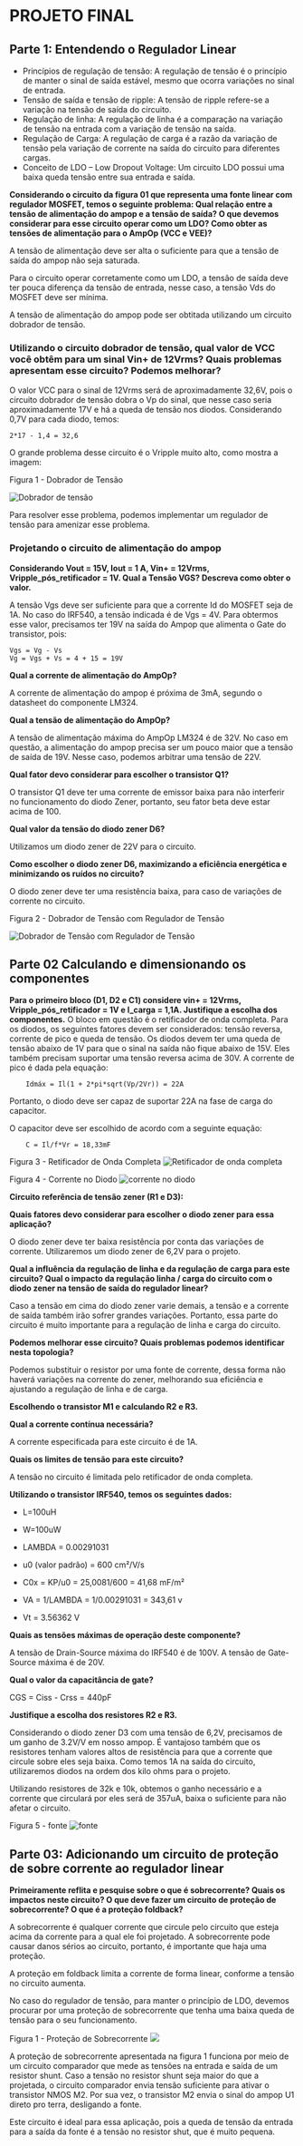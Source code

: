# PROJETO FINAL

## Parte 1: Entendendo o Regulador Linear

- Princípios de regulação de tensão: A regulação de tensão é o princípio de manter o sinal de saída estável, mesmo que ocorra variações no sinal de entrada.
- Tensão de saída e tensão de ripple: A tensão de ripple refere-se a variação na tensão de saída do circuito.
- Regulação de linha: A regulação de linha é a comparação na variação de tensão na entrada com a variação de tensão na saída.
- Regulação de Carga: A regulação de carga é a razão da variação de tensão pela variação de corrente na saída do circuito para diferentes cargas.
- Conceito de LDO – Low Dropout Voltage: Um circuito LDO possui uma baixa queda tensão entre sua entrada e saída.


**Considerando o circuito da figura 01 que representa uma fonte linear com regulador MOSFET,
temos o seguinte problema: Qual relação entre a tensão de alimentação do ampop e a tensão de
saída? O que devemos considerar para esse circuito operar como um LDO? Como obter as
tensões de alimentação para o AmpOp (VCC e VEE)?**

A tensão de alimentação deve ser alta o  suficiente para que a tensão de saída do ampop não seja saturada.

Para o circuito operar corretamente como um LDO, a tensão de saída deve ter pouca diferença da tensão de entrada, nesse caso, a tensão Vds do MOSFET deve ser mínima.

A tensão de alimentação do ampop pode ser obtitada utilizando um circuito dobrador de tensão.

### Utilizando o circuito dobrador de tensão, qual valor de VCC você obtêm para um sinal Vin+ de 12Vrms? Quais problemas apresentam esse circuito? Podemos melhorar?

O valor VCC para o sinal de 12Vrms será de aproximadamente 32,6V, pois o circuito dobrador de tensão dobra o Vp do sinal, que nesse caso seria aproximadamente 17V e há a queda de tensão nos diodos. Considerando 0,7V para cada diodo, temos:

```
2*17 - 1,4 = 32,6
```
O grande problema desse circuito é o Vripple muito alto, como mostra a imagem:

Figura 1 - Dobrador de Tensão

![Dobrador de tensão]()


Para resolver esse problema, podemos implementar um regulador de tensão para amenizar esse problema.

### **Projetando o circuito de alimentação do ampop**

**Considerando Vout = 15V, Iout = 1 A, Vin+ = 12Vrms, Vripple_pós_retificador = 1V.
Qual a Tensão VGS? Descreva como obter o valor.**

A tensão Vgs deve ser suficiente para que a corrente Id do MOSFET seja de 1A. No caso do IRF540, a tensão indicada é de Vgs = 4V. Para obtermos esse valor, precisamos ter 19V na saída do Ampop que alimenta o Gate do transistor, pois:
```
Vgs = Vg - Vs
Vg = Vgs + Vs = 4 + 15 = 19V
```

**Qual a corrente de alimentação do AmpOp?**

A corrente de alimentação do ampop é próxima de 3mA, segundo o datasheet do componente LM324.

**Qual a tensão de alimentação do AmpOp?**

A tensão de alimentação máxima do AmpOp LM324 é de 32V. No caso em questão, a alimentação do ampop precisa ser um pouco maior que a tensão de saída de 19V. Nesse caso, podemos arbitrar uma tensão de 22V.

**Qual fator devo considerar para escolher o transistor Q1?**

O transistor Q1 deve ter uma corrente de emissor baixa para não interferir no funcionamento do diodo Zener, portanto, seu fator beta deve estar acima de 100.

**Qual valor da tensão do diodo zener D6?**

Utilizamos um diodo zener de 22V para o circuito.

**Como escolher o diodo zener D6, maximizando a eficiência energética e minimizando os ruídos no circuito?**

O diodo zener deve ter uma resistência baixa, para caso de variações de corrente no circuito.

Figura 2 - Dobrador de Tensão com Regulador de Tensão

![Dobrador de Tensão com Regulador de Tensão]()

## Parte 02 Calculando e dimensionando os componentes

**Para o primeiro bloco (D1, D2 e C1) considere vin+ = 12Vrms, Vripple_pós_retificador = 1V e I_carga = 1,1A. Justifique a escolha dos componentes.**
O bloco em questão é o retificador de onda completa. Para os diodos, os seguintes fatores devem ser considerados: tensão reversa, corrente de pico e queda de tensão.
Os diodos devem ter uma queda de tensão abaixo de 1V para que o sinal na saída não fique abaixo de 15V. Eles também precisam suportar uma tensão reversa acima de 30V. A corrente de pico é dada pela equação:
```
    Idmáx = Il(1 + 2*pi*sqrt(Vp/2Vr)) = 22A
```
Portanto, o diodo deve ser capaz de suportar 22A na fase de carga do capacitor.

O capacitor deve ser escolhido de acordo com a seguinte equação:

```
    C = Il/f*Vr = 18,33mF
```
Figura 3 - Retificador de Onda Completa
![Retificador de onda completa]()

Figura 4 - Corrente no Diodo
![corrente no diodo]()

**Circuito referência de tensão zener (R1 e D3):**

**Quais fatores devo considerar para escolher o diodo zener para essa aplicação?**

O diodo zener deve ter baixa resistência por conta das variações de corrente. Utilizaremos um diodo zener de 6,2V para o projeto.

**Qual a influência da regulação de linha e da regulação de carga para este circuito? Qual o impacto da regulação linha / carga do circuito com o diodo zener na tensão de saída do regulador linear?**

Caso a tensão em cima do diodo zener varie demais, a tensão e a corrente de saída também irão sofrer grandes variações. Portanto, essa parte do circuito é muito importante para a regulação de linha e carga do circuito.

**Podemos melhorar esse circuito? Quais problemas podemos identificar nesta topologia?**

Podemos substituir o resistor por uma fonte de corrente, dessa forma não haverá variações na corrente do zener, melhorando sua eficiência e ajustando a regulação de linha e de carga.

**Escolhendo o transistor M1 e calculando R2 e R3.**

**Qual a corrente contínua necessária?**

A corrente especificada para este circuito é de 1A.

**Quais os limites de tensão para este circuito?**

A tensão no circuito é limitada pelo retificador de onda completa. 

**Utilizando o transistor IRF540, temos os seguintes dados:**

- L=100uH

- W=100uW

- LAMBDA = 0.00291031

- u0 (valor padrão) = 600 cm²/V/s

- C0x = KP/u0 = 25,0081/600 = 41,68 mF/m²

- VA = 1/LAMBDA = 1/0.00291031 = 343,61 v

- Vt = 3.56362 V

**Quais as tensões máximas de operação deste componente?**

A tensão de Drain-Source máxima do IRF540 é de 100V. 
A tensão de Gate-Source máxima é de 20V.

**Qual o valor da capacitância de gate?**

CGS = Ciss - Crss = 440pF

**Justifique a escolha dos resistores R2 e R3.**

Considerando o diodo zener D3 com uma tensão de 6,2V, precisamos de um ganho de 3.2V/V em nosso ampop. É vantajoso também que os resistores tenham valores altos de resistência para que a corrente que circule sobre eles seja baixa. Como temos 1A na saída do circuito, utilizaremos diodos na ordem dos kilo ohms para o projeto.

Utilizando resistores de 32k e 10k, obtemos o ganho necessário e a corrente que circulará por eles será de 357uA, baixa o suficiente para não afetar o circuito.

Figura 5 - fonte
![fonte]()


## Parte 03: Adicionando um circuito de proteção de sobre corrente ao regulador linear

**Primeiramente reflita e pesquise sobre o que é sobrecorrente? Quais os impactos neste circuito? O que deve fazer um circuito de proteção de sobrecorrente? O que é a proteção foldback?**

A sobrecorrente é qualquer corrente que circule pelo circuito que esteja acima da corrente para a qual ele foi projetado. A sobrecorrente pode causar danos sérios ao circuito, portanto, é importante que haja uma proteção.

A proteção em foldback limita a corrente de forma linear, conforme a tensão no circuito aumenta.

No caso do regulador de tensão, para manter o princípio de LDO, devemos procurar por uma proteção de sobrecorrente que tenha uma baixa queda de tensão para o seu funcionamento.

Figura 1 - Proteção de Sobrecorrente
![](https://github.com/ciceroed/ELN22104_2020_2/blob/prof-lohmann-Alunos_01/Cícero%20Eduardo%20Dick%20Junior/ANP%204%20-%20Projeto%20Final/Proteção%20sobrecorrente.JPG)

A proteção de sobrecorrente apresentada na figura 1 funciona por meio de um circuito comparador que mede as tensões na entrada e saída de um resistor shunt. Caso a tensão no resistor shunt seja maior do que a projetada, o circuito comparador envia tensão suficiente para ativar o transistor NMOS M2. Por sua vez, o transistor M2 envia o sinal do ampop U1 direto pro terra, desligando a fonte.

Este circuito é ideal para essa aplicação, pois a queda de tensão da entrada para a saída da fonte é a tensão no resistor shut, que é muito pequena.
